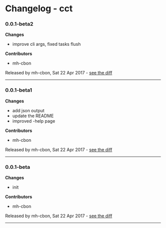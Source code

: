 # Changelog - cct

### 0.0.1-beta2

__Changes__

- improve cli args, fixed tasks flush

__Contributors__

- mh-cbon

Released by mh-cbon, Sat 22 Apr 2017 -
[see the diff](https://github.com/mh-cbon/cct/compare/0.0.1-beta1...0.0.1-beta2#diff)
______________

### 0.0.1-beta1

__Changes__

- add json output
- update the README
- improved -help page

__Contributors__

- mh-cbon

Released by mh-cbon, Sat 22 Apr 2017 -
[see the diff](https://github.com/mh-cbon/cct/compare/0.0.1-beta...0.0.1-beta1#diff)
______________

### 0.0.1-beta

__Changes__

- init

__Contributors__

- mh-cbon

Released by mh-cbon, Sat 22 Apr 2017 -
[see the diff](https://github.com/mh-cbon/cct/compare/884f3698ab170a3272f028ff962628d438d9fdc3...0.0.1-beta#diff)
______________


